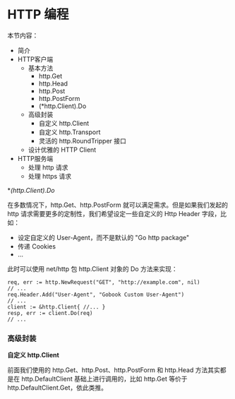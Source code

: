 # HTTP 编程

本节内容：

* 简介
* HTTP客户端
	- 基本方法
		- http.Get
		- http.Head
		- http.Post
		- http.PostForm
		- (*http.Client).Do
	- 高级封装
		- 自定义 http.Client
		- 自定义 http.Transport
		- 灵活的 http.RoundTripper 接口
	- 设计优雅的 HTTP Client
* HTTP服务端
    - 处理 http 请求
    - 处理 https 请求


**(*http.Client).Do**

在多数情况下，http.Get、http.PostForm 就可以满足需求。但是如果我们发起的 http 请求需要更多的定制性，我们希望设定一些自定义的 Http Header 字段，比如：

* 设定自定义的 User-Agent，而不是默认的 "Go http package"
* 传递 Cookies
* …

此时可以使用 net/http 包 http.Client 对象的 Do 方法来实现：

    req, err := http.NewRequest("GET", "http://example.com", nil)
    // ...
    req.Header.Add("User-Agent", "Gobook Custom User-Agent")
    // ...
    client := &http.Client{ //... }
    resp, err := client.Do(req)
    // ...

### 高级封装

**自定义 http.Client**

前面我们使用的 http.Get、http.Post、http.PostForm 和 http.Head 方法其实都是在 http.DefaultClient 基础上进行调用的，比如 http.Get 等价于 http.DefaultClient.Get，依此类推。